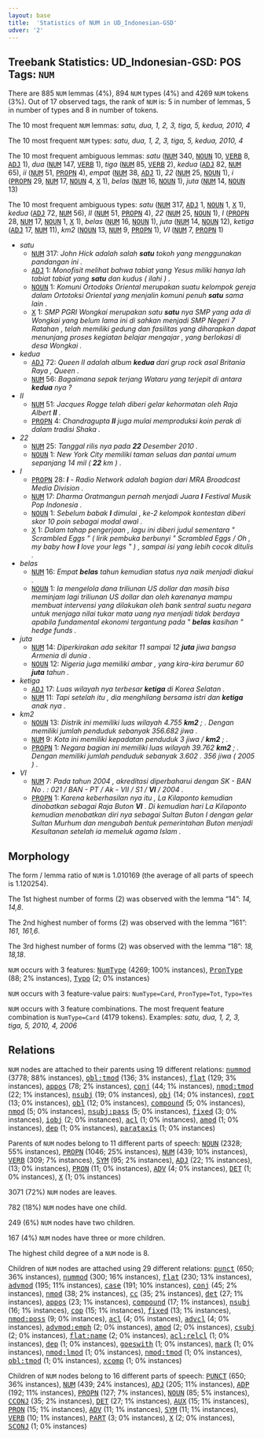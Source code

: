 ```yaml
---
layout: base
title:  'Statistics of NUM in UD_Indonesian-GSD'
udver: '2'
---
```


## Treebank Statistics: UD_Indonesian-GSD: POS Tags: `NUM`

There are 885 `NUM` lemmas (4%), 894 `NUM` types (4%) and 4269 `NUM` tokens (3%).
Out of 17 observed tags, the rank of `NUM` is: 5 in number of lemmas, 5 in number of types and 8 in number of tokens.

The 10 most frequent `NUM` lemmas: <em>satu, dua, 1, 2, 3, tiga, 5, kedua, 2010, 4</em>

The 10 most frequent `NUM` types:  <em>satu, dua, 1, 2, 3, tiga, 5, kedua, 2010, 4</em>

The 10 most frequent ambiguous lemmas: <em>satu</em> (<tt><a href="id_gsd-pos-NUM.html">NUM</a></tt> 340, <tt><a href="id_gsd-pos-NOUN.html">NOUN</a></tt> 10, <tt><a href="id_gsd-pos-VERB.html">VERB</a></tt> 8, <tt><a href="id_gsd-pos-ADJ.html">ADJ</a></tt> 1), <em>dua</em> (<tt><a href="id_gsd-pos-NUM.html">NUM</a></tt> 147, <tt><a href="id_gsd-pos-VERB.html">VERB</a></tt> 1), <em>tiga</em> (<tt><a href="id_gsd-pos-NUM.html">NUM</a></tt> 85, <tt><a href="id_gsd-pos-VERB.html">VERB</a></tt> 2), <em>kedua</em> (<tt><a href="id_gsd-pos-ADJ.html">ADJ</a></tt> 82, <tt><a href="id_gsd-pos-NUM.html">NUM</a></tt> 65), <em>ii</em> (<tt><a href="id_gsd-pos-NUM.html">NUM</a></tt> 51, <tt><a href="id_gsd-pos-PROPN.html">PROPN</a></tt> 4), <em>empat</em> (<tt><a href="id_gsd-pos-NUM.html">NUM</a></tt> 38, <tt><a href="id_gsd-pos-ADJ.html">ADJ</a></tt> 1), <em>22</em> (<tt><a href="id_gsd-pos-NUM.html">NUM</a></tt> 25, <tt><a href="id_gsd-pos-NOUN.html">NOUN</a></tt> 1), <em>i</em> (<tt><a href="id_gsd-pos-PROPN.html">PROPN</a></tt> 29, <tt><a href="id_gsd-pos-NUM.html">NUM</a></tt> 17, <tt><a href="id_gsd-pos-NOUN.html">NOUN</a></tt> 4, <tt><a href="id_gsd-pos-X.html">X</a></tt> 1), <em>belas</em> (<tt><a href="id_gsd-pos-NUM.html">NUM</a></tt> 16, <tt><a href="id_gsd-pos-NOUN.html">NOUN</a></tt> 1), <em>juta</em> (<tt><a href="id_gsd-pos-NUM.html">NUM</a></tt> 14, <tt><a href="id_gsd-pos-NOUN.html">NOUN</a></tt> 13)

The 10 most frequent ambiguous types:  <em>satu</em> (<tt><a href="id_gsd-pos-NUM.html">NUM</a></tt> 317, <tt><a href="id_gsd-pos-ADJ.html">ADJ</a></tt> 1, <tt><a href="id_gsd-pos-NOUN.html">NOUN</a></tt> 1, <tt><a href="id_gsd-pos-X.html">X</a></tt> 1), <em>kedua</em> (<tt><a href="id_gsd-pos-ADJ.html">ADJ</a></tt> 72, <tt><a href="id_gsd-pos-NUM.html">NUM</a></tt> 56), <em>II</em> (<tt><a href="id_gsd-pos-NUM.html">NUM</a></tt> 51, <tt><a href="id_gsd-pos-PROPN.html">PROPN</a></tt> 4), <em>22</em> (<tt><a href="id_gsd-pos-NUM.html">NUM</a></tt> 25, <tt><a href="id_gsd-pos-NOUN.html">NOUN</a></tt> 1), <em>I</em> (<tt><a href="id_gsd-pos-PROPN.html">PROPN</a></tt> 28, <tt><a href="id_gsd-pos-NUM.html">NUM</a></tt> 17, <tt><a href="id_gsd-pos-NOUN.html">NOUN</a></tt> 1, <tt><a href="id_gsd-pos-X.html">X</a></tt> 1), <em>belas</em> (<tt><a href="id_gsd-pos-NUM.html">NUM</a></tt> 16, <tt><a href="id_gsd-pos-NOUN.html">NOUN</a></tt> 1), <em>juta</em> (<tt><a href="id_gsd-pos-NUM.html">NUM</a></tt> 14, <tt><a href="id_gsd-pos-NOUN.html">NOUN</a></tt> 12), <em>ketiga</em> (<tt><a href="id_gsd-pos-ADJ.html">ADJ</a></tt> 17, <tt><a href="id_gsd-pos-NUM.html">NUM</a></tt> 11), <em>km2</em> (<tt><a href="id_gsd-pos-NOUN.html">NOUN</a></tt> 13, <tt><a href="id_gsd-pos-NUM.html">NUM</a></tt> 9, <tt><a href="id_gsd-pos-PROPN.html">PROPN</a></tt> 1), <em>VI</em> (<tt><a href="id_gsd-pos-NUM.html">NUM</a></tt> 7, <tt><a href="id_gsd-pos-PROPN.html">PROPN</a></tt> 1)


* <em>satu</em>
  * <tt><a href="id_gsd-pos-NUM.html">NUM</a></tt> 317: <em>John Hick adalah salah <b>satu</b> tokoh yang menggunakan pandangan ini .</em>
  * <tt><a href="id_gsd-pos-ADJ.html">ADJ</a></tt> 1: <em>Monofisit melihat bahwa tabiat yang Yesus miliki hanya lah tabiat tabiat yang <b>satu</b> dan kudus ( ilahi ) .</em>
  * <tt><a href="id_gsd-pos-NOUN.html">NOUN</a></tt> 1: <em>Komuni Ortodoks Oriental merupakan suatu kelompok gereja dalam Ortotoksi Oriental yang menjalin komuni penuh <b>satu</b> sama lain .</em>
  * <tt><a href="id_gsd-pos-X.html">X</a></tt> 1: <em>SMP PGRI Wongkai merupakan satu <b>satu</b> nya SMP yang ada di Wongkai yang belum lama ini di sahkan menjadi SMP Negeri 7 Ratahan , telah memiliki gedung dan fasilitas yang diharapkan dapat menunjang proses kegiatan belajar mengajar , yang berlokasi di desa Wongkai .</em>
* <em>kedua</em>
  * <tt><a href="id_gsd-pos-ADJ.html">ADJ</a></tt> 72: <em>Queen II adalah album <b>kedua</b> dari grup rock asal Britania Raya , Queen .</em>
  * <tt><a href="id_gsd-pos-NUM.html">NUM</a></tt> 56: <em>Bagaimana sepak terjang Wataru yang terjepit di antara <b>kedua</b> nya ?</em>
* <em>II</em>
  * <tt><a href="id_gsd-pos-NUM.html">NUM</a></tt> 51: <em>Jacques Rogge telah diberi gelar kehormatan oleh Raja Albert <b>II</b> .</em>
  * <tt><a href="id_gsd-pos-PROPN.html">PROPN</a></tt> 4: <em>Chandragupta <b>II</b> juga mulai memproduksi koin perak di dalam tradisi Shaka .</em>
* <em>22</em>
  * <tt><a href="id_gsd-pos-NUM.html">NUM</a></tt> 25: <em>Tanggal rilis nya pada <b>22</b> Desember 2010 .</em>
  * <tt><a href="id_gsd-pos-NOUN.html">NOUN</a></tt> 1: <em>New York City memiliki taman seluas dan pantai umum sepanjang 14 mil ( <b>22</b> km ) .</em>
* <em>I</em>
  * <tt><a href="id_gsd-pos-PROPN.html">PROPN</a></tt> 28: <em><b>I</b> - Radio Network adalah bagian dari MRA Broadcast Media Division .</em>
  * <tt><a href="id_gsd-pos-NUM.html">NUM</a></tt> 17: <em>Dharma Oratmangun pernah menjadi Juara <b>I</b> Festival Musik Pop Indonesia .</em>
  * <tt><a href="id_gsd-pos-NOUN.html">NOUN</a></tt> 1: <em>Sebelum babak <b>I</b> dimulai , ke-2 kelompok kontestan diberi skor 10 poin sebagai modal awal .</em>
  * <tt><a href="id_gsd-pos-X.html">X</a></tt> 1: <em>Dalam tahap pengerjaan , lagu ini diberi judul sementara " Scrambled Eggs " ( lirik pembuka berbunyi " Scrambled Eggs / Oh , my baby how <b>I</b> love your legs " ) , sampai isi yang lebih cocok ditulis .</em>
* <em>belas</em>
  * <tt><a href="id_gsd-pos-NUM.html">NUM</a></tt> 16: <em>Empat <b>belas</b> tahun kemudian status nya naik menjadi diakui .</em>
  * <tt><a href="id_gsd-pos-NOUN.html">NOUN</a></tt> 1: <em>Ia mengelola dana triliunan US dollar dan masih bisa meminjam lagi triliunan US dollar dan oleh karenanya mampu membuat intervensi yang dilakukan oleh bank sentral suatu negara untuk menjaga nilai tukar mata uang nya menjadi tidak berdaya apabila fundamental ekonomi tergantung pada " <b>belas</b> kasihan " hedge funds .</em>
* <em>juta</em>
  * <tt><a href="id_gsd-pos-NUM.html">NUM</a></tt> 14: <em>Diperkirakan ada sekitar 11 sampai 12 <b>juta</b> jiwa bangsa Armenia di dunia .</em>
  * <tt><a href="id_gsd-pos-NOUN.html">NOUN</a></tt> 12: <em>Nigeria juga memiliki ambar , yang kira-kira berumur 60 <b>juta</b> tahun .</em>
* <em>ketiga</em>
  * <tt><a href="id_gsd-pos-ADJ.html">ADJ</a></tt> 17: <em>Luas wilayah nya terbesar <b>ketiga</b> di Korea Selatan .</em>
  * <tt><a href="id_gsd-pos-NUM.html">NUM</a></tt> 11: <em>Tapi setelah itu , dia menghilang bersama istri dan <b>ketiga</b> anak nya .</em>
* <em>km2</em>
  * <tt><a href="id_gsd-pos-NOUN.html">NOUN</a></tt> 13: <em>Distrik ini memiliki luas wilayah 4.755 <b>km2</b> ; . Dengan memiliki jumlah penduduk sebanyak 356.682 jiwa .</em>
  * <tt><a href="id_gsd-pos-NUM.html">NUM</a></tt> 9: <em>Kota ini memiliki kepadatan penduduk 3 jiwa / <b>km2</b> ; .</em>
  * <tt><a href="id_gsd-pos-PROPN.html">PROPN</a></tt> 1: <em>Negara bagian ini memiliki luas wilayah 39.762 <b>km2</b> ; . Dengan memiliki jumlah penduduk sebanyak 3.602 . 356 jiwa ( 2005 ) .</em>
* <em>VI</em>
  * <tt><a href="id_gsd-pos-NUM.html">NUM</a></tt> 7: <em>Pada tahun 2004 , akreditasi diperbaharui dengan SK - BAN No . : 021 / BAN - PT / Ak - VII / S1 / <b>VI</b> / 2004 .</em>
  * <tt><a href="id_gsd-pos-PROPN.html">PROPN</a></tt> 1: <em>Karena keberhasilan nya itu , La Kilaponto kemudian dinobatkan sebagai Raja Buton <b>VI</b> . Di kemudian hari La Kilaponto kemudian menobatkan diri nya sebagai Sultan Buton I dengan gelar Sultan Murhum dan mengubah bentuk pemerintahan Buton menjadi Kesultanan setelah ia memeluk agama Islam .</em>

## Morphology

The form / lemma ratio of `NUM` is 1.010169 (the average of all parts of speech is 1.120254).

The 1st highest number of forms (2) was observed with the lemma “14”: <em>14, 14,8</em>.

The 2nd highest number of forms (2) was observed with the lemma “161”: <em>161, 161,6</em>.

The 3rd highest number of forms (2) was observed with the lemma “18”: <em>18, 18,18</em>.

`NUM` occurs with 3 features: <tt><a href="id_gsd-feat-NumType.html">NumType</a></tt> (4269; 100% instances), <tt><a href="id_gsd-feat-PronType.html">PronType</a></tt> (88; 2% instances), <tt><a href="id_gsd-feat-Typo.html">Typo</a></tt> (2; 0% instances)

`NUM` occurs with 3 feature-value pairs: `NumType=Card`, `PronType=Tot`, `Typo=Yes`

`NUM` occurs with 3 feature combinations.
The most frequent feature combination is `NumType=Card` (4179 tokens).
Examples: <em>satu, dua, 1, 2, 3, tiga, 5, 2010, 4, 2006</em>


## Relations

`NUM` nodes are attached to their parents using 19 different relations: <tt><a href="id_gsd-dep-nummod.html">nummod</a></tt> (3778; 88% instances), <tt><a href="id_gsd-dep-obl-tmod.html">obl:tmod</a></tt> (136; 3% instances), <tt><a href="id_gsd-dep-flat.html">flat</a></tt> (129; 3% instances), <tt><a href="id_gsd-dep-appos.html">appos</a></tt> (78; 2% instances), <tt><a href="id_gsd-dep-conj.html">conj</a></tt> (44; 1% instances), <tt><a href="id_gsd-dep-nmod-tmod.html">nmod:tmod</a></tt> (22; 1% instances), <tt><a href="id_gsd-dep-nsubj.html">nsubj</a></tt> (19; 0% instances), <tt><a href="id_gsd-dep-obj.html">obj</a></tt> (14; 0% instances), <tt><a href="id_gsd-dep-root.html">root</a></tt> (13; 0% instances), <tt><a href="id_gsd-dep-obl.html">obl</a></tt> (12; 0% instances), <tt><a href="id_gsd-dep-compound.html">compound</a></tt> (5; 0% instances), <tt><a href="id_gsd-dep-nmod.html">nmod</a></tt> (5; 0% instances), <tt><a href="id_gsd-dep-nsubj-pass.html">nsubj:pass</a></tt> (5; 0% instances), <tt><a href="id_gsd-dep-fixed.html">fixed</a></tt> (3; 0% instances), <tt><a href="id_gsd-dep-iobj.html">iobj</a></tt> (2; 0% instances), <tt><a href="id_gsd-dep-acl.html">acl</a></tt> (1; 0% instances), <tt><a href="id_gsd-dep-amod.html">amod</a></tt> (1; 0% instances), <tt><a href="id_gsd-dep-dep.html">dep</a></tt> (1; 0% instances), <tt><a href="id_gsd-dep-parataxis.html">parataxis</a></tt> (1; 0% instances)

Parents of `NUM` nodes belong to 11 different parts of speech: <tt><a href="id_gsd-pos-NOUN.html">NOUN</a></tt> (2328; 55% instances), <tt><a href="id_gsd-pos-PROPN.html">PROPN</a></tt> (1046; 25% instances), <tt><a href="id_gsd-pos-NUM.html">NUM</a></tt> (439; 10% instances), <tt><a href="id_gsd-pos-VERB.html">VERB</a></tt> (309; 7% instances), <tt><a href="id_gsd-pos-SYM.html">SYM</a></tt> (95; 2% instances), <tt><a href="id_gsd-pos-ADJ.html">ADJ</a></tt> (22; 1% instances),  (13; 0% instances), <tt><a href="id_gsd-pos-PRON.html">PRON</a></tt> (11; 0% instances), <tt><a href="id_gsd-pos-ADV.html">ADV</a></tt> (4; 0% instances), <tt><a href="id_gsd-pos-DET.html">DET</a></tt> (1; 0% instances), <tt><a href="id_gsd-pos-X.html">X</a></tt> (1; 0% instances)

3071 (72%) `NUM` nodes are leaves.

782 (18%) `NUM` nodes have one child.

249 (6%) `NUM` nodes have two children.

167 (4%) `NUM` nodes have three or more children.

The highest child degree of a `NUM` node is 8.

Children of `NUM` nodes are attached using 29 different relations: <tt><a href="id_gsd-dep-punct.html">punct</a></tt> (650; 36% instances), <tt><a href="id_gsd-dep-nummod.html">nummod</a></tt> (300; 16% instances), <tt><a href="id_gsd-dep-flat.html">flat</a></tt> (230; 13% instances), <tt><a href="id_gsd-dep-advmod.html">advmod</a></tt> (195; 11% instances), <tt><a href="id_gsd-dep-case.html">case</a></tt> (191; 10% instances), <tt><a href="id_gsd-dep-conj.html">conj</a></tt> (45; 2% instances), <tt><a href="id_gsd-dep-nmod.html">nmod</a></tt> (38; 2% instances), <tt><a href="id_gsd-dep-cc.html">cc</a></tt> (35; 2% instances), <tt><a href="id_gsd-dep-det.html">det</a></tt> (27; 1% instances), <tt><a href="id_gsd-dep-appos.html">appos</a></tt> (23; 1% instances), <tt><a href="id_gsd-dep-compound.html">compound</a></tt> (17; 1% instances), <tt><a href="id_gsd-dep-nsubj.html">nsubj</a></tt> (16; 1% instances), <tt><a href="id_gsd-dep-cop.html">cop</a></tt> (15; 1% instances), <tt><a href="id_gsd-dep-fixed.html">fixed</a></tt> (13; 1% instances), <tt><a href="id_gsd-dep-nmod-poss.html">nmod:poss</a></tt> (9; 0% instances), <tt><a href="id_gsd-dep-acl.html">acl</a></tt> (4; 0% instances), <tt><a href="id_gsd-dep-advcl.html">advcl</a></tt> (4; 0% instances), <tt><a href="id_gsd-dep-advmod-emph.html">advmod:emph</a></tt> (2; 0% instances), <tt><a href="id_gsd-dep-amod.html">amod</a></tt> (2; 0% instances), <tt><a href="id_gsd-dep-csubj.html">csubj</a></tt> (2; 0% instances), <tt><a href="id_gsd-dep-flat-name.html">flat:name</a></tt> (2; 0% instances), <tt><a href="id_gsd-dep-acl-relcl.html">acl:relcl</a></tt> (1; 0% instances), <tt><a href="id_gsd-dep-dep.html">dep</a></tt> (1; 0% instances), <tt><a href="id_gsd-dep-goeswith.html">goeswith</a></tt> (1; 0% instances), <tt><a href="id_gsd-dep-mark.html">mark</a></tt> (1; 0% instances), <tt><a href="id_gsd-dep-nmod-lmod.html">nmod:lmod</a></tt> (1; 0% instances), <tt><a href="id_gsd-dep-nmod-tmod.html">nmod:tmod</a></tt> (1; 0% instances), <tt><a href="id_gsd-dep-obl-tmod.html">obl:tmod</a></tt> (1; 0% instances), <tt><a href="id_gsd-dep-xcomp.html">xcomp</a></tt> (1; 0% instances)

Children of `NUM` nodes belong to 16 different parts of speech: <tt><a href="id_gsd-pos-PUNCT.html">PUNCT</a></tt> (650; 36% instances), <tt><a href="id_gsd-pos-NUM.html">NUM</a></tt> (439; 24% instances), <tt><a href="id_gsd-pos-ADJ.html">ADJ</a></tt> (205; 11% instances), <tt><a href="id_gsd-pos-ADP.html">ADP</a></tt> (192; 11% instances), <tt><a href="id_gsd-pos-PROPN.html">PROPN</a></tt> (127; 7% instances), <tt><a href="id_gsd-pos-NOUN.html">NOUN</a></tt> (85; 5% instances), <tt><a href="id_gsd-pos-CCONJ.html">CCONJ</a></tt> (35; 2% instances), <tt><a href="id_gsd-pos-DET.html">DET</a></tt> (27; 1% instances), <tt><a href="id_gsd-pos-AUX.html">AUX</a></tt> (15; 1% instances), <tt><a href="id_gsd-pos-PRON.html">PRON</a></tt> (15; 1% instances), <tt><a href="id_gsd-pos-ADV.html">ADV</a></tt> (11; 1% instances), <tt><a href="id_gsd-pos-SYM.html">SYM</a></tt> (11; 1% instances), <tt><a href="id_gsd-pos-VERB.html">VERB</a></tt> (10; 1% instances), <tt><a href="id_gsd-pos-PART.html">PART</a></tt> (3; 0% instances), <tt><a href="id_gsd-pos-X.html">X</a></tt> (2; 0% instances), <tt><a href="id_gsd-pos-SCONJ.html">SCONJ</a></tt> (1; 0% instances)

